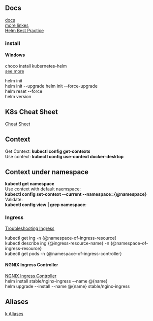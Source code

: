 ## Docs
[docs](https://helm.sh/docs/)  
[more linkes](https://helm.sh/docs/related/)  
[Helm Best Practice](https://helm.sh/docs/chart_best_practices/)  

### install

#### Windows

choco install kubernetes-helm  
[see more](https://helm.sh/docs/using_helm/#installing-helm)

helm init  
helm init --upgrade
helm init --force-upgrade  
helm reset --force  
helm version  

## K8s Cheat Sheet  

[Cheat Sheet](https://kubernetes.io/docs/reference/kubectl/cheatsheet/)  

## Context
Get Context: 
**kubectl config get-contexts**  
Use context: 
**kubectl config use-context docker-desktop**  

## Context under namespace
**kubectl get namespace**  
Use context with default naemspace:  
**kubectl config set-context --current --namespace={@namespace}**  
Validate:  
**kubectl config view | grep namespace:**

### Ingress
[Troubleshooting Ingress](https://github.com/kubernetes/ingress-nginx/blob/master/docs/troubleshooting.md)  

kubectl get ing -n {@namespace-of-ingress-resource}  
kubectl describe ing {@ingress-resource-name} -n {@namespace-of-ingress-resource}  
kubectl get pods -n {@namespace-of-ingress-controller}

#### NGNIX Ingress Controller

[NGNIX Ingress Controller](https://hub.kubeapps.com/charts/stable/nginx-ingress)  
helm install stable/nginx-ingress --name @{name}  
helm upgrade --install --name @{name} stable/nginx-ingress

## Aliases

[k Aliases](https://github.com/ahmetb/kubectl-aliases/blob/0533366d8e3e3b3987cc1b7b07a7e8fcfb69f93c/.kubectl_aliases)  
